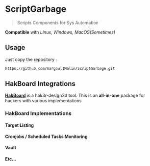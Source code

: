# ScriptGarbage
> Scripts Components for Sys Automation 

**Compatible** with *Linux, Windows, MacOS(Sometimes)*

## Usage

Just copy the repository : 
```bash
https://github.com/margoul1Malin/ScriptGarbage.git
```

## HakBoard Integrations

**[HakBoard](https://github.com/margoul1Malin/HakBoard)** is a hak3r-design3d tool. This is an **all-in-one** package for hackers with various implementations 

### HakBoard Implementations

#### Target Listing

#### Cronjobs / Scheduled Tasks Monitoring

#### Vault 

#### Etc...
